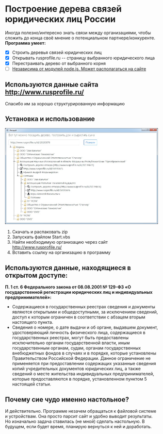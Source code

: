 # Построение дерева связей юридических лиц России

Иногда полезно/интересно знать связи между организациями, чтобы сложить до конца своё мнение о потенциальном партнере/конкуренте. 
**Программа умеет:**
- [x] Строить деревья связей юридических лиц
- [x] Открывать rusprofile.ru -- страницу выбранного юридического лица
- [x] Перестраивать дерево от выбранного корня
- [ ] [Независима от модулей node.js. Может располагаться на сайте ](#)

## Используются данные сайта http://www.rusprofile.ru/

Спасибо им за хорошо структурированную информацию

## Установка и использование

![Screenshot](/screenshot.jpg)
1. Скачать и распаковать zip
2. Запускать файлом Start.vbs
3. Найти необходимую организацию через сайт http://www.rusprofile.ru/
4. Вставить ссылку на организацию в программу

## Используются данные, находящиеся в открытом доступе:

**П. 1 ст. 6 Федерального закона от 08.08.2001 № 129-ФЗ «О государственной регистрации юридических лиц и индивидуальных предпринимателей»:**
* Содержащиеся в государственных реестрах сведения и документы являются открытыми и общедоступными, за исключением сведений, доступ к которым ограничен в соответствии с абзацем вторым настоящего пункта.
* Сведения о номере, о дате выдачи и об органе, выдавшем документ, удостоверяющий личность физического лица, содержащиеся в государственных реестрах, могут быть предоставлены исключительно органам государственной власти, иным государственным органам, судам, органам государственных внебюджетных фондов в случаях и в порядке, которые установлены Правительством Российской Федерации. Данное ограничение не применяется при предоставлении содержащих указанные сведения копий учредительных документов юридических лиц, а также сведений о месте жительства индивидуальных предпринимателей, которые предоставляются в порядке, установленном пунктом 5 настоящей статьи.

## Почему сие чудо именно настольное?

И действительно. Программе незачем обращаться к файловой системе и устройствам. Она просто парсит сайт и удобно выводит результаты. Но изначально задача ставилась (не мной) сделать настольную.
В будущем, если будет время, планирую вернуться к ней и доработать.